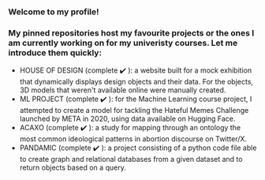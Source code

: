 ### Welcome to my profile!

### My pinned repositories host my favourite projects or the ones I am currently working on for my univeristy courses. Let me introduce them quickly:

 - HOUSE OF DESIGN (complete :heavy_check_mark: ): a website built for a mock exhibition that dynamically displays design objects and their data. For the objects, 3D models that weren't available online were manually created.
 - ML PROJECT (complete ✔️ ): for the Machine Learning course project, I attempted to create a model for tackling the Hateful Memes Challenge launched by META in 2020, using data available on Hugging Face.
 - ACAXO (complete :heavy_check_mark: ): a study for mapping through an ontology the most common ideological patterns in abortion discourse on Twitter/X.
 - PANDAMIC (complete :heavy_check_mark: ): a project consisting of a python code file able to create graph and relational databases from a given dataset and to return objects based on a query.
